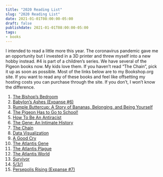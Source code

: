 ```yaml
---
title: "2020 Reading List"
slug: "2020 Reading List"
date: 2021-01-01T08:00:00-05:00
draft: false
publishdate: 2021-01-01T08:00:00-05:00
tags:
- books
---
```


I intended to read a little more this year. The coronavirus pandemic gave me an opportunity but I invested in a 3D printer and threw myself into a new hobby instead. #4 is part of a children’s series. We have several of the Pigeon books now. My kids love them. If you haven’t read “The Chain”, pick it up as soon as possible. Most of the links below are to my Bookshop.org site. If you want to read any of these books and feel like offsetting my hosting costs you can purchase through the site. If you don’t, I won’t know the difference. <!--more-->

1. [The Bishop’s Bedroom][1]
2. [Babylon’s Ashes (Expanse #6)][2]
3. [Rumple Buttercup: A Story of Bananas, Belonging, and Being Yourself][3]
4. [The Pigeon Has to Go to School!][4]
5. [How To Be An Antiracist][5]
6. [The Gene: An Intimate History][6]
7. [The Chain][7]
8. [Data Visualization][8]
9. [A Good Cry][9]
10. [The Atlantis Gene][10]
11. [The Atlantis Plague][11]
12. [The Atlantis World][12]
13. [Survivor][13]
14. [5/3/1][14]
15. [Persepolis Rising (Expanse #7)][15]
  
[1]: https://bookshop.org/a/11073/9781939931740
[2]: https://bookshop.org/a/11073/9780316217644
[3]: https://bookshop.org/a/11073/9780525648444
[4]: https://bookshop.org/a/11073/9781368046459
[5]: https://bookshop.org/a/11073/9780525509288
[6]: https://bookshop.org/a/11073/9781476733524
[7]: https://bookshop.org/a/11073/9780316531238
[8]: https://www.amazon.com/Data-Visualization-Introduction-Kieran-Healy-ebook/dp/B07DX9SP4G/ref=sr_1_1?crid=383HZPCS0NOZR&dchild=1&keywords=data+visualization&qid=1609536067&s=digital-text&sprefix=data+v%2Cdigital-text%2C197&sr=1-1
[9]: https://bookshop.org/a/11073/9780062399465
[10]: https://bookshop.org/a/11073/9781940026015
[11]: https://bookshop.org/a/11073/9781940026039
[12]: https://bookshop.org/a/11073/9781940026060
[13]: https://bookshop.org/a/11073/9780393355932
[14]: https://www.amazon.com/Simplest-Effective-Training-System-Strength-ebook/dp/B00AJ8CIQM/ref=sr_1_2?dchild=1&keywords=5%2F3%2F1&qid=1609536234&s=digital-text&sr=1-2
[15]: https://bookshop.org/a/11073/9780316332859
